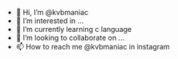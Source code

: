 - 👋 Hi, I’m @kvbmaniac
- 👀 I’m interested in ...
- 🌱 I’m currently learning c language
- 💞️ I’m looking to collaborate on ...
- 📫 How to reach me @kvbmaniac in instagram

<!---
kvbmaniac/kvbmaniac is a ✨ special ✨ repository because its `README.md` (this file) appears on your GitHub profile.
You can click the Preview link to take a look at your changes.
--->

